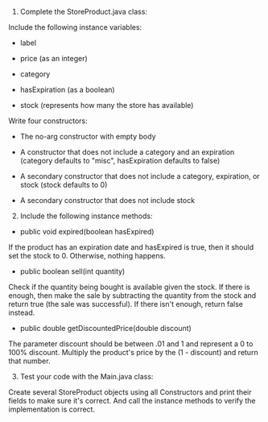 1. Complete the StoreProduct.java class:

Include the following instance variables:

* label

* price (as an integer)

* category

* hasExpiration (as a boolean)

* stock (represents how many the store has available)


Write four constructors:

* The no-arg constructor with empty body

* A constructor that does not include a category and an expiration (category defaults to "misc", hasExpiration defaults to false)

* A secondary constructor that does not include a category, expiration, or stock (stock defaults to 0)

* A secondary constructor that does not include stock


2. Include the following instance methods:

* public void expired(boolean hasExpired)

If the product has an expiration date and hasExpired is true, then it should set the stock to 0.  Otherwise, nothing happens.

* public boolean sell(int quantity)

Check if the quantity being bought is available given the stock.  If there is enough, then make the sale by subtracting the quantity from the stock and return true (the sale was successful).  If there isn't enough, return false instead.

* public double getDiscountedPrice(double discount)

The parameter discount should be between .01 and 1 and represent a 0 to 100% discount.  Multiply the product's price by the (1 - discount) and return that number.


3. Test your code with the Main.java class:

Create several StoreProduct objects using all Constructors and print their fields to make sure it's correct.
And call the instance methods to verify the implementation is correct.